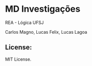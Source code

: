 # MD Investigações

REA - Lógica
UFSJ

Carlos Magno, Lucas Felix, Lucas Lagoa

## License:

MIT License.
